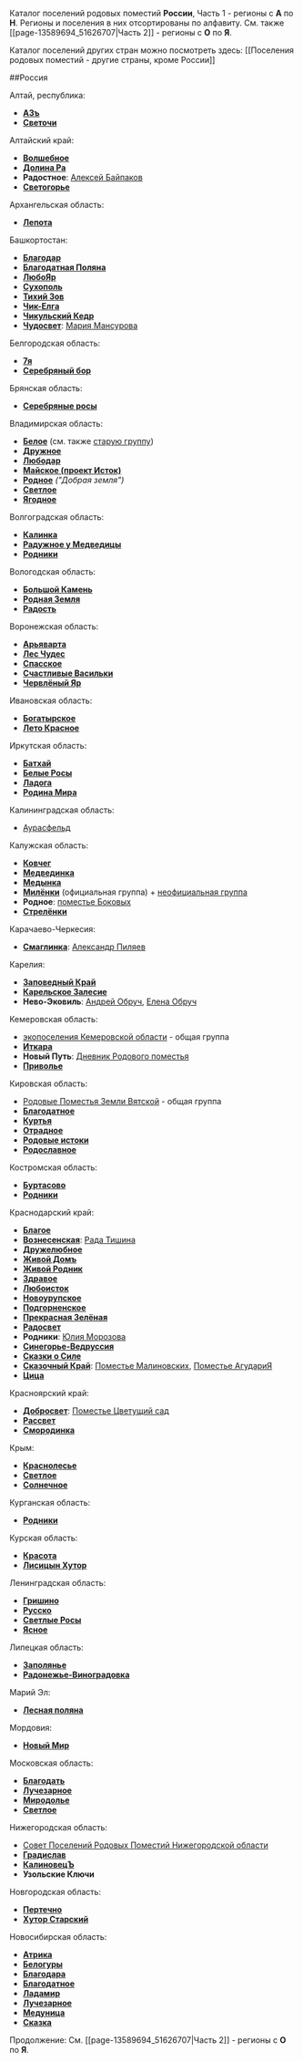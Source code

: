 Каталог поселений родовых поместий **России**, Часть 1 - регионы с **А** по **Н**.
Регионы и поселения в них отсортированы по алфавиту. 
См. также [[page-13589694_51626707|Часть 2]] - регионы с **О** по **Я**.

Каталог поселений других стран можно посмотреть здесь: 
[[Поселения родовых поместий - другие страны, кроме России]]
 
##Россия

Алтай, республика:
* **[АЗъ](http://vk.com/club48796965)** 
* **[Светочи](http://vk.com/club52198563)**

Алтайский край: 
* **[Волшебное](http://vk.com/club31526986)** 
* **[Долина Ра](http://vk.com/club9730887)** 
* **Радостное**: [Алексей Байпаков](http://vk.com/id31377623)
* **[Светогорье](http://vk.com/club128124052)** 

Архангельская область: 
* **[Лепота](http://vk.com/club48873636)** 

Башкортостан: 
* **[Благодар](http://vk.com/club47103376)** 
* **[Благодатная Поляна](http://vk.com/club37524576)** 
* **[ЛюбоЯр](http://vk.com/club38167895)** 
* **[Сухополь](http://vk.com/club33786460)** 
* **[Тихий Зов](http://vk.com/club18550485)** 
* **[Чик-Елга](http://vk.com/club21326618)**
* **[Чикульский Кедр](http://vk.com/public87020864)**
* **[Чудосвет](http://vk.com/club28681394)**: [Мария Мансурова](http://vk.com/id13656679) 

Белгородская область:
* **[7я](http://vk.com/club69962189)**
* **[Серебряный бор](http://vk.com/club160900440)**

Брянская область:  
* **[Серебряные росы](http://vk.com/club24340858)** 

Владимирская область:  
* **[Белое](http://vk.com/club118287999)** (см. также [старую группу](http://vk.com/club65725502))
* **[Дружное](http://vk.com/club56074668)**
* **[Любодар](http://vk.com/club35125698)** 
* **[Майское (проект Исток)](http://vk.com/club13373979)**
* **[Родное](http://vk.com/club21149389)** *("Добрая земля")*
* **[Светлое](http://vk.com/club51460169)** 
* **[Ягодное](http://vk.com/club40560476)** 

Волгоградская область: 
* **[Калинка](http://vk.com/club56596322)**
* **[Радужное у Медведицы](http://vk.com/club32713394)**
* **[Родники](http://vk.com/club92510810)** 

Вологодская область: 
* **[Большой Камень](http://vk.com/club63985344)**
* **[Родная Земля](http://vk.com/club18757978)**
* **[Радость](http://vk.com/public64426527)**

Воронежская область:  
* **[Арьяварта](http://vk.com/club12428993)** 
* **[Лес Чудес](http://vk.com/club40637613)**
* **[Спасское](http://vk.com/club86420926)**
* **[Счастливые Васильки](http://vk.com/public70723480)**
* **[Червлёный Яр](http://vk.com/club33314188)**

Ивановская область:  
* **[Богатырское](http://vk.com/club26183463)** 
* **[Лето Красное](http://vk.com/club110249794)**

Иркутская область: 
* **[Батхай](http://vk.com/club83532270)**
* **[Белые Росы](http://vk.com/club28988503)**
* **[Ладога](http://vk.com/club24100060)** 
* **[Родина Мира](http://vk.com/club35322223)** 

Калининградская область:
* [Аурасфельд](http://vk.com/club67870400)

Калужская область:  
* **[Ковчег](http://vk.com/club38715341)** 
* **[Медвединка](http://vk.com/club44693678)** 
* **[Медынка](http://vk.com/club43577621)**
* **[Милёнки](http://vk.com/club40642777)** (официальная группа) + [неофициальная группа](http://vk.com/club24121134) 
* **Родное**: [поместье Боковых](http://vk.com/club71716236)
* **[Стрелёнки](http://vk.com/club44342197)**

Карачаево-Черкесия:  
* **[Смаглинка](http://vk.com/club9119726)**: [Александр Пиляев](http://vk.com/id1429432) 

Карелия:  
* **[Заповедный Край](http://vk.com/club31286657)**
* **[Карельское Залесие](http://vk.com/club60651459)**
* **Нево-Эковиль**: [Андрей Обруч](http://vk.com/id1823082), [Елена Обруч](http://vk.com/id5076282) 

Кемеровская область:  
* [экопоселения Кемеровской области](http://vk.com/club8243006) - общая группа 
* **[Иткара](http://vk.com/club24151095)** 
* **Новый Путь**: [Дневник Родового поместья](http://vk.com/club134500138)
* **[Приволье](http://vk.com/club29709561)** 

Кировская область:  
* [Родовые Поместья Земли Вятской](http://vk.com/club16347399) - общая группа 
* **[Благодатное](http://vk.com/club23754094)** 
* **[Куртья](http://vk.com/club12444867)** 
* **[Отрадное](http://vk.com/club91899634)**
* **[Родовые истоки](http://vk.com/club19683066)** 
* **[Родославное](http://vk.com/club40559470)** 

Костромская область:
* **[Буртасово](http://vk.com/club31167126)**
* **[Родники](http://vk.com/club80104572)**

Краснодарский край:  
* **[Благое](http://vk.com/club98848421)**
* **[Вознесенская](http://vk.com/club28605547)**: [Рада Тишина](http://vk.com/id23436951) 
* **[Дружелюбное](http://vk.com/club86006702)**
* **[Живой Домъ](http://vk.com/club81820485)**
* **[Живой Родник](http://vk.com/club19653046)**
* **[Здравое](http://vk.com/club51025720)** 
* **[Любоисток](http://vk.com/club27846740)**
* **[Новоурупское](http://vk.com/club46616430)**
* **[Подгорненское](http://vk.com/club157523050)**
* **[Прекрасная Зелёная](http://vk.com/club75499640)**
* **[Радосвет](http://vk.com/club121069168)**
* **Родники**: [Юлия Морозова](http://vk.com/id74534170) 
* **[Синегорье-Ведруссия](http://vk.com/club12142242)**
* **[Сказки о Силе](http://vk.com/club33346418)**
* **[Сказочный Край](http://vk.com/club51269485)**: [Поместье Малиновских](http://vk.com/club29413153), [Поместье АгудариЯ](http://vk.com/club52254272)
* **[Цица](http://vk.com/club117929776)**

Красноярский край:
* **[Добросвет](http://vk.com/club109226825)**: [Поместье Цветущий сад](http://vk.com/club126134156)
* **[Рассвет](http://vk.com/club152389028)**
* **[Смородинка](http://vk.com/ecosmorodinka)** 

Крым: 
* **[Краснолесье](http://vk.com/club54298665)** 
* **[Светлое](http://vk.com/club89014458)**
* **[Солнечное](http://vk.com/club63340631)** 

Курганская область:  
* **[Родники](http://vk.com/club37440930)**

Курская область: 
* **[Красота](http://vk.com/club61925783)**
* **[Лисицын Хутор](http://vk.com/club34277767)** 

Ленинградская область:  
* **[Гришино](http://vk.com/club2417906)**
* **[Русско](http://vk.com/club36387255)**
* **[Светлые Росы](http://vk.com/club42204908)** 
* **[Ясное](http://vk.com/club2577520)**

Липецкая область:
* **[Заполянье](http://vk.com/club88944939)**
* **[Радонежье-Виноградовка](http://vk.com/club74274398)**

Марий Эл: 
* **[Лесная поляна](http://vk.com/club56653618)**  

Мордовия:
* **[Новый Мир](http://vk.com/club46117077)** 

Московская область: 
* **[Благодать](http://vk.com/club104508542)**
* **[Лучезарное](http://vk.com/club62459388)** 
* **[Миродолье](http://vk.com/club45132626)**
* **[Светлое](http://vk.com/club37526156)**

Нижегородская область: 
* [Совет Поселений Родовых Поместий Нижегородской области](http://vk.com/poseleniann) 
* **[Градислав](http://vk.com/club47366232)** 
* **[КалиновецЪ](http://vk.com/kalinovec)** 
* **Узольские Ключи** 

Новгородская область:  
* **[Пертечно](http://vk.com/club19353313)**
* **[Хутор Старский](http://vk.com/club115531541)**

Новосибирская область: 
* **[Атрика](http://vk.com/club51797055)**
* **[Белогуры](http://vk.com/club33180215)** 
* **[Благодара](http://vk.com/club48564055)**
* **[Благодатное](http://vk.com/club60140552)**
* **[Ладамир](http://vk.com/club68041223)** 
* **[Лучезарное](http://vk.com/club25778418)** 
* **[Медуница](http://vk.com/club64719214)**
* **[Сказка](http://vk.com/public64313474)**


Продолжение:
См. [[page-13589694_51626707|Часть 2]] - регионы с **О** по **Я**.
